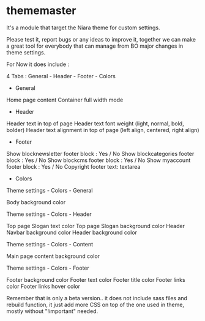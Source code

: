 # thememaster

It's a module that target the Niara theme for custom settings.

Please test it, report bugs or any ideas to improve it, together we can make a great tool for everybody that can manage from BO major changes in theme settings.

For Now it does include :

4 Tabs : General - Header - Footer - Colors

- General

Home page content
Container full width mode

- Header

Header text in top of page
Header text font weight (light, normal, bold, bolder)
Header text alignment in top of page (left align, centered, right align)

- Footer

Show blocknewsletter footer block : Yes / No 
Show blockcategories footer block : Yes / No
Show blockcms footer block : Yes / No
Show myaccount footer block : Yes / No
Copyright footer text:  textarea

- Colors

Theme settings - Colors - General

  Body background color

Theme settings - Colors - Header

  Top page Slogan text color
  Top page Slogan background color
  Header Navbar background color
  Header background color

Theme settings - Colors - Content

  Main page content background color

Theme settings - Colors - Footer

  Footer background color
  Footer text color
  Footer title color
  Footer links color
  Footer links hover color

Remember that is only a beta version.. it does not include sass files and rebuild function, it just add more CSS on top of the one used in theme, mostly without "!important" needed.

